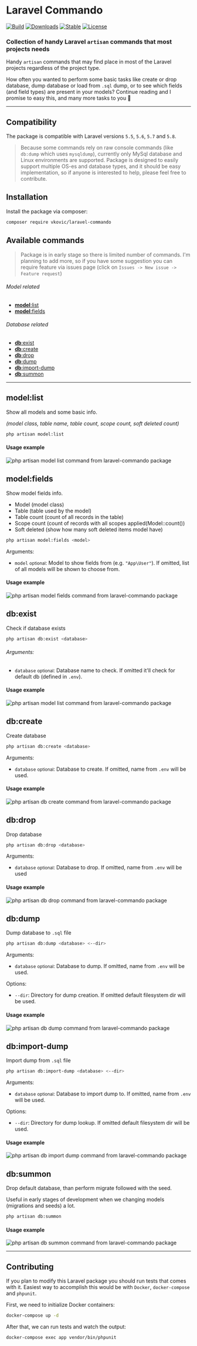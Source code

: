 # Laravel Commando

[![Build](https://api.travis-ci.org/vkovic/laravel-commando.svg?branch=master)](https://travis-ci.org/vkovic/laravel-commando)
[![Downloads](https://poser.pugx.org/vkovic/laravel-commando/downloads)](https://packagist.org/packages/vkovic/laravel-commando)
[![Stable](https://poser.pugx.org/vkovic/laravel-commando/v/stable)](https://packagist.org/packages/vkovic/laravel-commando)
[![License](https://poser.pugx.org/vkovic/laravel-commando/license)](https://packagist.org/packages/vkovic/laravel-commando)

### Collection of handy Laravel `artisan` commands that most projects needs

Handy `artisan` commands that may find place in most of the Laravel projects regardless of the project type.

How often you wanted to perform some basic tasks like create or drop database, dump database or load from `.sql` dump, or to see which fields (and field types) are present in your models? Continue reading and I promise to easy this, and many more tasks to you :beers:

---

## Compatibility

The package is compatible with Laravel versions `5.5`, `5.6`, `5.7` and `5.8`.

> Because some commands rely on raw console commands (like `db:dump` which uses `mysqldump`), currently only MySql database and Linux environments are supported. Package is designed to easily support multiple OS-es and database types, and it should be easy implementation, so if anyone is interested to help, please feel free to contribute.

## Installation

Install the package via composer:

```bash
composer require vkovic/laravel-commando
```

## Available commands

> Package is in early stage so there is limited number of commands. I'm planning to add more, so if you have some suggestion you can require feature via issues page (click on `Issues -> New issue -> Feature request`)

###### Model related

- [**model**:list](#model-list)
- [**model**:fields](#model-fields)

###### Database related

- [**db**:exist](#db-exist)
- [**db**:create](#db-create)
- [**db**:drop](#db-drop)
- [**db**:dump](#db-dump)
- [**db**:import-dump](#db-import-dump)
- [**db**:summon](#db-summon)

---

<a name="model-list"/>

## model:list

Show all models and some basic info.

*(model class, table name, table count, scope count, soft deleted count)*

```bash
php artisan model:list
```

#### Usage example

![php artisan model list command from laravel-commando package](https://raw.githubusercontent.com/vkovic/laravel-commando/master/docs/images/php_artisan_model_list.png)

<a name="model-list"/>

## model:fields

Show model fields info.

- Model (model class)
- Table (table used by the model)
- Table count (count of all records in the table)
- Scope count (count of records with all scopes applied(Model::count())
- Soft deleted (show how many soft deleted items model have)

```bash
php artisan model:fields <model>
```

Arguments:
- `model` <small>optional</small>: Model to show fields from (e.g. `"App\User"`). If omitted, list of all models will be shown to choose from.

#### Usage example

![php artisan model fields command from laravel-commando package](https://raw.githubusercontent.com/vkovic/laravel-commando/master/docs/images/php_artisan_model_fields.png)

<a name="db-exist"/>

## db:exist

Check if database exists

```bash
php artisan db:exist <database>
```

###### Arguments:
- `database` <small>optional</small>: Database name to check. If omitted it'll check for default db (defined in `.env`).

#### Usage example

![php artisan model list command from laravel-commando package](https://raw.githubusercontent.com/vkovic/laravel-commando/master/docs/images/php_artisan_model_list.png)

<a name="db-create"/>

## db:create

Create database

```bash
php artisan db:create <database>
```

Arguments:
- `database` <small>optional</small>: Database to create. If omitted, name from `.env` will be used.

#### Usage example

![php artisan db create command from laravel-commando package](https://raw.githubusercontent.com/vkovic/laravel-commando/master/docs/images/php_artisan_db_create.png)

<a name="db-drop"/>

## db:drop

Drop database

```bash
php artisan db:drop <database>
```

Arguments:
- `database` <small>optional</small>: Database to drop. If omitted, name from `.env` will be used

#### Usage example

![php artisan db drop command from laravel-commando package](https://raw.githubusercontent.com/vkovic/laravel-commando/master/docs/images/php_artisan_db_drop.png)

<a name="db-dump"/>

## db:dump

Dump database to `.sql` file

```bash
php artisan db:dump <database> <--dir>
```

Arguments:
- `database` <small>optional</small>: Database to dump. If omitted, name from `.env` will be used.

Options:
- `--dir`: Directory for dump creation. If omitted default filesystem dir will be used.

#### Usage example

![php artisan db dump command from laravel-commando package](https://raw.githubusercontent.com/vkovic/laravel-commando/master/docs/images/php_artisan_db_dump.png)

<a name="db-import-dump"/>

## db:import-dump

Import dump from `.sql` file

```bash
php artisan db:import-dump <database> <--dir>
```

Arguments:
- `database` <small>optional</small>: Database to import dump to. If omitted, name from `.env` will be used.

Options:
- `--dir`: Directory for dump lookup. If omitted default filesystem dir will be used.

#### Usage example

![php artisan db import dump command from laravel-commando package](https://raw.githubusercontent.com/vkovic/laravel-commando/master/docs/images/php_artisan_db_import_dump.png)

<a name="db-summon"/>

## db:summon

Drop default database, than perform migrate followed with the seed.

Useful in early stages of development when we changing models (migrations and seeds) a lot.

```bash
php artisan db:summon
```

#### Usage example

![php artisan db summon command from laravel-commando package](https://raw.githubusercontent.com/vkovic/laravel-commando/master/docs/images/php_artisan_db_summon.png)

---

## Contributing

If you plan to modify this Laravel package you should run tests that comes with it.
Easiest way to accomplish this would be with `Docker`, `docker-compose` and `phpunit`.

First, we need to initialize Docker containers:

```bash
docker-compose up -d
```

After that, we can run tests and watch the output:

```bash
docker-compose exec app vendor/bin/phpunit
```